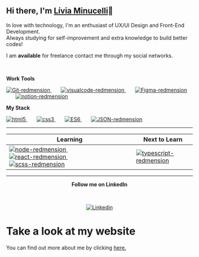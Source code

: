 ## Hi there, I'm [Lívia Minucelli](https://aliviams.github.io/Portfolio/)👋

<p align="left">
  In love with
  technology, I'm an enthusiast of UX/UI Design and Front-End Development.
  <br />
  Always studying for self-improvement and extra knowledge to build better codes!
</p>

<p align="left">
  I am <strong>available</strong> for freelance contact me through my social networks.
</p>
<br />

**Work Tools**

<p>
</p>

<p align="left">
  <a href="https://git-scm.com/" target="_blank">
    <img src="https://i.ibb.co/6ZQCtTp/Git-redmension.png" alt="Git-redmension" title="Git" border="0" />
  </a>&ensp;&ensp;&ensp;
  <a href="https://code.visualstudio.com/" target="_blank">
    <img src="https://i.ibb.co/4VFjd1t/visualcode-redmension.png" alt="visualcode-redmension" title="VS Code"
      border="0" />
  </a>&ensp;&ensp;&ensp;
  <a href="https://www.figma.com/" target="_blank">
    <img src="https://i.ibb.co/K737QdN/Figma-redmension.png" alt="Figma-redmension" title="Figma" border="0" />
  </a>&ensp;&ensp;&ensp;
  <a href="https://www.notion.so/login" target="_blank">
    <img src="https://i.ibb.co/jG5GySm/notion-redmension.png" alt="notion-redmension" title="Notion" border="0" />
  </a>
</p>

**My Stack**

<p>
</p>

<p align="left">
  <a href="https://developer.mozilla.org/pt-BR/docs/Web/HTML/HTML5">
    <img src="https://i.ibb.co/Q9x7wn0/html5-redmension.png" alt="html5" title="HTML5" border="0" />
  </a>&ensp;&ensp;&ensp;
  <a href="https://www.w3schools.com/css/">
    <img src="https://i.ibb.co/zZtwrHv/css3-redmension.png" alt="css3" title="CSS3" border="0" />
  </a>&ensp;&ensp;&ensp;
  <a href="https://www.ecma-international.org/publications-and-standards/standards/ecma-262/">
    <img src="https://i.ibb.co/1vZNsFg/ES6-redemension.png" alt="ES6" title="JS" border="0" />
  </a>&ensp;&ensp;&ensp;
  <a href="https://www.json.org/json-en.html">
    <img src="https://i.ibb.co/WD3shv6/JSON-redmension.png" alt="JSON-redmension" title="JSON" border="0" />
  </a>
</p>

---

<table width="100%">
  <thead>
    <tr>
      <th>Learning</th>
      <th>Next to Learn</th>
    </tr>
  </thead>
  <tbody>
    <tr>
      <td>
        <a href="https://nodejs.org/en/">
          <img src="https://i.ibb.co/7Ns7b5W/node-redmension.png" alt="node-redmension" title="Node.Js" border="0" />
        </a>&ensp;&ensp;&ensp;
        <a href="https://pt-br.reactjs.org/">
          <img src="https://i.ibb.co/TccNxn6/react-redmension.png" alt="react-redmension" title="React" border="0" />
        </a>&ensp;&ensp;&ensp;
        <a href="https://sass-lang.com/documentation/syntax">
          <img src="https://i.ibb.co/FsGpytB/scss-redmension.png" alt="scss-redmension" title="SCSS" border="0" />
        </a>
      </td>
      <td>
        <a href="https://www.typescriptlang.org/">
          <img src="https://i.ibb.co/TM7HFJb/typescript-redmension.png" alt="typescript-redmension" title="TypeScript"
            border="0" />
        </a>
      </td>
    </tr>
  </tbody>
</table>

---

<p align="center">
  <strong>Follow me on LinkedIn</strong>
</p>
<br>
<p align="center">
  <a href="https://www.linkedin.com/in/líviamsi/" target="_blank">
    <img src="https://i.ibb.co/2sC0pB6/linkedin-redmension.png" alt="Linkedin" title="Linkedin" border="0" />
  </a>
</p>

# Take a look at my website

You can find out more about me by clicking [here.](https://aliviams.github.io/Portfolio/)
